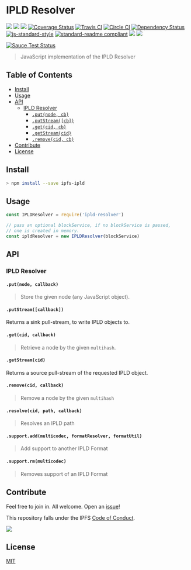 # IPLD Resolver

[![](https://img.shields.io/badge/made%20by-Protocol%20Labs-blue.svg?style=flat-square)](http://ipn.io)
[![](https://img.shields.io/badge/project-IPFS-blue.svg?style=flat-square)](http://ipfs.io/)
[![](https://img.shields.io/badge/freenode-%23ipfs-blue.svg?style=flat-square)](http://webchat.freenode.net/?channels=%23ipfs)
[![Coverage Status](https://coveralls.io/repos/github/ipld/js-ipld-resolver/badge.svg?branch=master)](https://coveralls.io/github/ipld/js-ipld-resolver?branch=master)
[![Travis CI](https://travis-ci.org/ipld/js-ipld-resolver.svg?branch=master)](https://travis-ci.org/ipld/js-ipld-resolver)
[![Circle CI](https://circleci.com/gh/ipld/js-ipld-resolver.svg?style=svg)](https://circleci.com/gh/ipld/js-ipld-resolver)
[![Dependency Status](https://david-dm.org/ipld/js-ipld-resolver.svg?style=flat-square)](https://david-dm.org/ipld/js-ipld-resolver)
[![js-standard-style](https://img.shields.io/badge/code%20style-standard-brightgreen.svg?style=flat-square)](https://github.com/feross/standard)
[![standard-readme compliant](https://img.shields.io/badge/standard--readme-OK-green.svg?style=flat-square)](https://github.com/RichardLitt/standard-readme)
![](https://img.shields.io/badge/npm-%3E%3D3.0.0-orange.svg?style=flat-square)
![](https://img.shields.io/badge/Node.js-%3E%3D4.0.0-orange.svg?style=flat-square)

[![Sauce Test Status](https://saucelabs.com/browser-matrix/js-ipld-resolver.svg)](https://saucelabs.com/u/js-ipld-resolver)

> JavaScript implementation of the IPLD Resolver

## Table of Contents

- [Install](#install)
- [Usage](#usage)
- [API](#api)
  - [IPLD Resolver](#ipldresolver)
    - [`.put(node, cb)`](#putnode-cb)
    - [`.putStream([cb])`](#putstreamcb)
    - [`.get(cid, cb)`](#getcid-cb)
    - [`.getStream(cid)`](#getstreamcid)
    - [`.remove(cid, cb)`](#removecid-cb)
- [Contribute](#contribute)
- [License](#license)

## Install

```bash
> npm install --save ipfs-ipld
```

## Usage

```js
const IPLDResolver = require('ipld-resolver')

// pass an optional blockService, if no blockService is passed,
// one is created in memory.
const ipldResolver = new IPLDResolver(blockService)
```

## API

### IPLD Resolver

#### `.put(node, callback)`

> Store the given node (any JavaScript object).

#### `.putStream([callback])`

Returns a sink pull-stream, to write IPLD objects to.

#### `.get(cid, callback)`

> Retrieve a node by the given `multihash`.

#### `.getStream(cid)`

Returns a source pull-stream of the requested IPLD object.

#### `.remove(cid, callback)`

> Remove a node by the given `multihash`

#### `.resolve(cid, path, callback)`

> Resolves an IPLD path

#### `.support.add(multicodec, formatResolver, formatUtil)`

> Add support to another IPLD Format

#### `.support.rm(multicodec)`

> Removes support of an IPLD Format

## Contribute

Feel free to join in. All welcome. Open an [issue](https://github.com/ipld/js-ipld-resolver/issues)!

This repository falls under the IPFS [Code of Conduct](https://github.com/ipfs/community/blob/master/code-of-conduct.md).

[![](https://cdn.rawgit.com/jbenet/contribute-ipfs-gif/master/img/contribute.gif)](https://github.com/ipfs/community/blob/master/contributing.md)

## License

[MIT](LICENSE)

